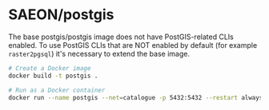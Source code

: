 # SAEON/postgis
The base postgis/postgis image does not have PostGIS-related CLIs enabled. To use PostGIS CLIs that are NOT enabled by default (for example `raster2pgsql`) it's necessary to extend the base image.

```sh
# Create a Docker image
docker build -t postgis .

# Run as a Docker container
docker run --name postgis --net=catalogue -p 5432:5432 --restart always -e POSTGRES_USER=admin -e POSTGRES_PASSWORD=password -e POSTGRES_DB=databooks -d postgis
```